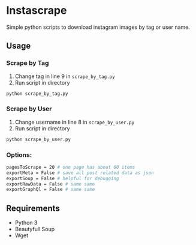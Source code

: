 # Instascrape
Simple python scripts to download instagram images by tag or user name.

## Usage

### Scrape by Tag
1. Change tag in line 9 in `scrape_by_tag.py`
2. Run script in directory

```bash
python scrape_by_tag.py
```


### Scrape by User
1. Change username in line 8 in `scrape_by_user.py`
2. Run script in directory

```bash
python scrape_by_user.py
```

### Options:
```bash
pagesToScrape = 20 # one page has about 60 items
exportMeta = False # save all post related data as json
exportSoup = False # helpful for debugging
exportRawData = False # same same
exportGraphQl = False # same same
```

## Requirements
* Python 3
* Beautyfull Soup
* Wget
